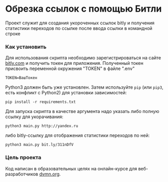 # Обрезка ссылок с помощью Битли

Проект служит для создания укороченных ссылок bitly и получения статистики переходов по ссылке после ввода ссылки в командной строке

### Как установить

Для использования скрипта необходимо зарегистрироваться на сайте [bitly.com](https://bitly.com/)
и получить токен для приложения.
Полученный токен присвоить переменной окружения "TOKEN" в файле ".env"
```
TOKEN=ВашТокен
```

Python3 должен быть уже установлен. 
Затем используйте `pip` (или `pip3`, есть конфликт с Python2) для установки зависимостей:
```
pip install -r requirements.txt
```
Для запуска скрипта в качестве аргумента надо указать либо полную ссылку
для укорачивания:

````
python3 main.py http://yandex.ru

````
либо bitly-ссылку для отображения статистики переходов по ней:

````
python3 main.py bit.ly/311nDfV

````

### Цель проекта

Код написан в образовательных целях на онлайн-курсе для веб-разработчиков [dvmn.org](https://dvmn.org/).
